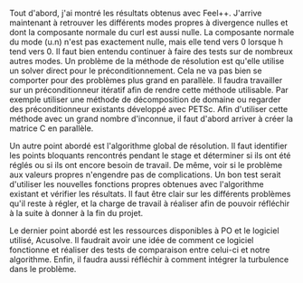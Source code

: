 Tout d'abord, j'ai montré les résultats obtenus avec Feel++. J'arrive maintenant à retrouver les différents modes propres à divergence nulles et dont la composante normale du curl est aussi nulle. La composante normale du mode (u.n) n'est pas exactement nulle, mais elle tend vers 0 lorsque h tend vers 0. Il faut bien entendu continuer à faire des tests sur de nombreux autres modes.
Un problème de la méthode de résolution est qu'elle utilise un solver direct pour le préconditionnement. Cela ne va pas bien se comporter pour des problèmes plus grand en parallèle. Il faudra travailler sur un préconditionneur itératif afin de rendre cette méthode utilisable. Par exemple utiliser une méthode de décomposition de domaine ou regarder des préconditionneur existants développé avec PETSc.
Afin d'utiliser cette méthode avec un grand nombre d'inconnue, il faut d'abord arriver à créer la matrice C en parallèle.

Un autre point abordé est l'algorithme global de résolution. Il faut identifier les points bloquants rencontrés pendant le stage et déterminer si ils ont été réglés ou si ils ont encore besoin de travail. De même, voir si le problème aux valeurs propres n'engendre pas de complications. Un bon test serait d'utiliser les nouvelles fonctions propres obtenues avec l'algorithme existant et vérifier les résultats.
Il faut être clair sur les différents problèmes qu'il reste à régler, et la charge de travail à réaliser afin de pouvoir réfléchir à la suite à donner à la fin du projet.

Le dernier point abordé est les ressources disponibles à PO et le logiciel utilisé, Acusolve. Il faudrait avoir une idée de comment ce logiciel fonctionne et réaliser des tests de comparaison entre celui-ci et notre algorithme.
Enfin, il faudra aussi réfléchir à comment intégrer la turbulence dans le problème.
